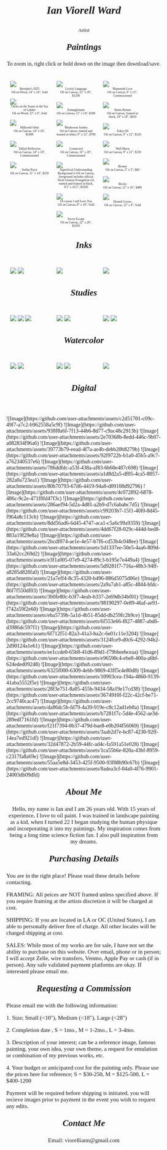  <body> 
<style>
.desc1 {
 text-align: center;
 font-size: 28px;
font-family: garamond, serif;
 font-weight: bolder;
font-style: italic;
}
 </style>
<body>
 
<p class= desc1>Ian Viorell Ward

<body> 
<style>
.desc2 {
 text-align: center;
 font-family: garamond, serif;
 font-size: 13px;
}
 </style>
<body>
<p class= desc2> Artist 

  <!-- PAINTINGS SECTION -->
  
 <body> 
<style>
.desc3 {
 text-align: center;
 font-size: 23px;
 font-family: garamond, serif;
font-weight: bold;
font-style: italic;
}
 </style>
<body>
<p class= desc3>Paintings

<body> 
<style>
.desc4 {
 text-align: center;
 font-size: 14px;
 font-family: garamond, serif;;
}
 </style>
<body>
<p class= desc4> To zoom in, right click or hold down on the image then download/save.
 
<body> 
<style>
* {
  box-sizing: border-box;}
body {
  margin: 0;
  font-family: Garamond, serif;}
.header {
  text-align: center;
  padding: 1px;}
/* Create two equal columns that floats next to each other */
.column {
  float: left;
  width: 30%;
  padding: 10px;}
.column img {
  margin-top: 1;}
/* Clear floats after the columns */
.row:after {
  content: "";
  display: table;
  clear: both;}
.desc {
 text-align: center;
 font-size: 8px;
font-family: garamond, serif;}

</style>
<body>
<!-- Photo Grid -->
 <div class="row">
  <div class="column">
      <img src="https://github.com/user-attachments/assets/ee8db348-d8f6-4830-928e-b9c9035e6c69" >
    <div class="desc">Bernabei's 2025</div>
    <div class="desc">Oil on Wood, 24" x 24", Sold </div>
      <img src="https://github.com/user-attachments/assets/ac82b7bc-a398-42e1-9c15-c7e0e82bb112" >
    <div class="desc">Christ on the Storm in the Sea of Galilee</div>
    <div class="desc">Oil on Wood, 12" x 9", Sold </div>
      <img src="https://github.com/user-attachments/assets/64cf449b-8009-4a89-a609-c825d9da8f44" >
    <div class="desc">Millionth Orbit</div>
    <div class="desc">Oil on Canvas, 24" x 18", $1000 </div>
      <img src="https://github.com/user-attachments/assets/924fda2b-bbb7-4f6d-975b-56abaf0596b3" >
    <div class="desc">Tallied Reflection</div>
    <div class="desc">Oil on Canvas, 14" x 18", Commissioned </div>
      <img src="https://github.com/user-attachments/assets/8744748b-40f1-4856-bfda-9b9632ba5dc5" >
    <div class="desc">Stellar Poise</div>
    <div class="desc">Oil on Canvas, 11" x 14", $250 </div>
  </div>
  <div class="column">
    <img src="https://github.com/user-attachments/assets/4e223c70-059a-4681-ad26-4c8517536d55" >
   <div class="desc">Lovely Language</div>
   <div class="desc">Oil on Canvas, 22" x 28", $1200 </div>
    <img src="https://github.com/user-attachments/assets/198384df-99aa-43c7-9b92-523253ea9f57" >
   <div class="desc">Entanglement</div>
   <div class="desc">Oil on Canvas, 11" x 14", $180 </div>
    <img src="https://github.com/user-attachments/assets/07205f6f-ece7-469a-8740-91330366ba31" >
   <div class="desc">Mushroom Samba</div>
   <div class="desc">Oil on Canvas, matted and framed in white, 9" x 12", $700 </div>
    <img src="https://github.com/user-attachments/assets/87770f4f-9a3d-4efd-a4eb-235a0d717731" >
   <div class="desc">Connected</div>
   <div class="desc">Oil on Canvas, 16" x 20", Commissioned </div>
    <img src="https://github.com/user-attachments/assets/ab2fb400-7138-4233-a76c-d73f75a08d09" >
   <div class="desc">Superficial Understanding</div>
   <div class="desc">Background is Oil on Canvas, foreground includes official Neon Genesis Evangelion cel, matted and framed in black, 9.5" x 10.5", $1050  </div>
    <img src="https://github.com/user-attachments/assets/012ae9c3-3000-4d22-9e73-ed077707d14b" >
   <div class="desc">Of course I still Love You</div>
   <div class="desc">Oil on Canvas, 8" x 10", Sold </div>
     <img src="https://github.com/user-attachments/assets/42018ee3-cdb4-40b6-b6ea-8d5c2205d062" >
    <div class="desc">Sweet Escape</div>
    <div class="desc">Oil on Canvas, 22" x 28", $1050 </div>
  </div>
  <div class="column">
    <img src="https://github.com/user-attachments/assets/bab3c1e0-7253-4abe-9ba2-cc0bb25dac03" >
   <div class="desc">Mammoth Love</div>
   <div class="desc">Oil on Canvas, 9" x 12", Commissioned </div>
    <img src="https://github.com/user-attachments/assets/d837e852-e896-43c3-8793-cf3e6cd8c7f1" >
   <div class="desc">Steins Return</div>
   <div class="desc">Oil on Canvas, framed in black, 18" x 18", $650 </div>
    <img src="https://github.com/user-attachments/assets/10713375-6f6a-4501-8c2c-8c8702ecfad6" >
   <div class="desc">Tokyo III</div>
   <div class="desc">Oil on Canvas, 9" x 12", $120 </div>
    <img src="https://github.com/user-attachments/assets/09d64ad4-b444-4432-aec0-94fcc203d429" >
   <div class="desc">Wall Maria</div>
   <div class="desc">Oil on Canvas, 9" x 12", $150 </div>
    <img src="https://github.com/user-attachments/assets/eb2796b1-6bf9-4526-b902-56126b92ca74" >
   <div class="desc">Bronze</div>
   <div class="desc">Oil on Canvas, 5" x 5", $60 </div>
    <img src="https://github.com/user-attachments/assets/d381b335-bb8b-4b56-9ea5-0615894e4d21" >
   <div class="desc">Bricks</div>
   <div class="desc">Oil on Canvas, 12" x 16", $480 </div>
    <img src="https://github.com/user-attachments/assets/6f9016f8-c95f-41d0-8831-d16e462a9f22" >
   <div class="desc">Heated Covers</div>
   <div class="desc">Oil on Canvas, 12" x 9", Sold </div>
  </div>
</div>


<!-- INKS SECTION -->
 <body> 
<style>
.desc5 {
 text-align: center;
 font-size: 23px;
 font-family: garamond, serif;
font-weight: bold;
font-style: italic;
}
 </style>
<body>
<p class= desc5>Inks

<body> 
<style>
* {
  box-sizing: border-box;}
body {
  margin: 0;
  font-family: Arial;}
.header {
  text-align: center;
  padding: 32px;}
/* Create two equal columns that floats next to each other */
.column {
  float: left;
  width: 30%;
  padding: 10px;}
.column img {
  margin-top: 12;}
/* Clear floats after the columns */
.row:after {
  content: "";
  display: table;
  clear: both;}
</style>
<body>


<div class="row">
  <div class="column">
      <img src="https://github.com/user-attachments/assets/c20b14c3-26ad-4426-ba3e-bc641e1675c9">  
      <img src="https://github.com/user-attachments/assets/8e690b4b-a4e9-4b6e-87ca-a36aacabf384">
  </div>
  <div class="column">
    <img src="https://github.com/user-attachments/assets/0f765411-a9ac-4ae2-8f47-745021b52e08">
  </div>
  <div class="column">
    <img src="https://github.com/user-attachments/assets/f3d42e93-f739-4b48-adee-14fa2f534e29">

  </div>
</div>

</body>

<!-- STUDIES SECTION -->

 <body> 
<style>
.desc6 {
 text-align: center;
 font-size: 23px;
 font-family: garamond, serif;
font-weight: bold;
font-style: italic;
}
 </style>
<body>
<p class= desc6>Studies


<body> 
<style>
* {
  box-sizing: border-box;}
body {
  margin: 0;
  font-family: garamond, serif;}
.header {
  text-align: center;
  padding: 32px;}
/* Create two equal columns that floats next to each other */
.column {
  float: left;
  width: 30%;
  padding: 10px;}
.column img {
  margin-top: 12;}
/* Clear floats after the columns */
.row:after {
  content: "";
  display: table;
  clear: both;}
</style>
<body>

<div class="row">
  <div class="column">
      <img src="https://github.com/user-attachments/assets/9806ff71-39c1-44df-85b5-09408e160ad1">
      <img src="https://github.com/user-attachments/assets/bd60808c-1d0f-460e-8acb-0aabdf280412">
      <img src="https://github.com/user-attachments/assets/4d314578-6928-4347-85e1-a7b213331dac">
    
  </div>
  <div class="column">
    <img src="https://github.com/user-attachments/assets/e511ebe7-b66b-4e7e-b2e4-879284774451">
    <img src="https://github.com/user-attachments/assets/3a75fba5-c961-4f21-8c74-b24b220ef054">
    
 
  </div>
  <div class="column">
    <img src="https://github.com/user-attachments/assets/46930216-7aae-4347-8de1-9c825e05ba27">
    <img src="https://github.com/user-attachments/assets/7bd75c98-cefc-4ba7-a7da-547b759119c2">

  </div>
</div>

<!-- WATERCOLORS SECTION -->
 <body> 
<style>
.desc7 {
 text-align: center;
 font-size: 23px;
 font-family: garamond, serif;
font-weight: bold;
font-style: italic;
}
 </style>
<body>
<p class= desc7>Watercolor

<body> 
<style>
* {
  box-sizing: border-box;}
body {
  margin: 0;
  font-family: garamond, serif;}
.header {
  text-align: center;
  padding: 32px;}
/* Create two equal columns that floats next to each other */
.column {
  float: left;
  width: 30%;
  padding: 10px;}
.column img {
  margin-top: 12;}
/* Clear floats after the columns */
.row:after {
  content: "";
  display: table;
  clear: both;}
</style>
<body>

<div class="row">
  <div class="column">
      <img src="https://github.com/user-attachments/assets/23517c0a-515d-4940-8245-93deed4b98ae">
      <img src="https://github.com/user-attachments/assets/65886c10-5de3-4675-b8f5-b93e67e6f81f">
    
  </div>
  <div class="column">
  <img src="https://github.com/user-attachments/assets/f30914dd-3899-47c0-8a8f-d223d0df25c4">
  <img src="https://github.com/user-attachments/assets/440354ce-8356-493b-96ec-22c03cfe6388">
   
 
  </div>
  <div class="column">
  <img src="https://github.com/user-attachments/assets/8df43d43-ce89-4d0d-a5ed-bad997eefe2e">
  </div>
</div>


<!-- DIGITAL SECTION -->

 <body> 
<style>
.desc8 {
 text-align: center;
 font-size: 23px;
 font-family: garamond, serif;
font-weight: bold;
font-style: italic;
}
 </style>
<body>
<p class= desc8>Digital
<body> 
<style>
* {
  box-sizing: border-box;}
body {
  margin: 0;
  font-family: garamond, serif;}
.header {
  text-align: center;
  padding: 32px;}
/* Create two equal columns that floats next to each other */
.column {
  float: left;
  width: 30%;
  padding: 10px;}
.column img {
  margin-top: 12;}
/* Clear floats after the columns */
.row:after {
  content: "";
  display: table;
  clear: both;}
</style>
<body>

<div class="row">
  <div class="column">
   <img src="">
   <img src="">
   <img src="">
   <img src="">
   <img src="">
   <img src="">
   <img src="">
   <img src="">
   <img src="">
   <img src="">
   <img src="">
   <img src="">
    
  </div>
  <div class="column">
  <img src="">
  <img src="">
  <img src="">
  <img src="">
  <img src="">
  <img src="">
  <img src="">
  <img src="">
  <img src="">
  <img src="">
  
 
  </div>
  <div class="column">
  <img src="">
  <img src="">
  <img src="">
  <img src="">
  <img src="">
  <img src="">
  <img src="">
  <img src="">
  <img src="">
  

  
  </div>
</div>
<![Image](https://github.com/user-attachments/assets/2f68000f-3279-48da-809e-299eba264303)>
![Image](https://github.com/user-attachments/assets/c2d51701-c09c-49f7-a7c2-b962558a5c9f)
![Image](https://github.com/user-attachments/assets/938f8a6f-7f13-44b6-8d77-c9ac48c2913b)
![Image](https://github.com/user-attachments/assets/2e70368b-8edd-446c-9b07-a082834f96a6)
![Image](https://github.com/user-attachments/assets/39773b79-eead-4f7a-ae4b-debb20b8279b)
![Image](https://github.com/user-attachments/assets/92f9722b-b1a0-45b5-a9c7-a762340537e6)
![Image](https://github.com/user-attachments/assets/786ddfdc-a53f-438a-af83-6b60e487c698)
![Image](https://github.com/user-attachments/assets/a1d8d2a5-df05-4ca5-8057-282a0a723ea1)
![Image](https://github.com/user-attachments/assets/80b70793-67d6-4419-94a8-d09108d92796)
![Image](https://github.com/user-attachments/assets/4c072892-6878-486c-9c2e-471f8fd47f3c)
![Image](https://github.com/user-attachments/assets/286aef94-5d2a-4d81-a2b9-d7c6ababc7d5)
![Image](https://github.com/user-attachments/assets/c99203b7-15f1-40f0-8d45-f964a8c113cb)
![Image](https://github.com/user-attachments/assets/8dd56ad6-6d45-4747-aca1-c5a6c99a9359)
![Image](https://github.com/user-attachments/assets/4dd67f28-029c-444d-bed8-883a19f29e8a)
![Image](https://github.com/user-attachments/assets/2bcdf074-ae1e-4e57-b7f6-cd53b4c048ee)
![Image](https://github.com/user-attachments/assets/1d1337ee-50e5-4aa6-809d-33a62cc269d2)
![Image](https://github.com/user-attachments/assets/e3f1a005-07e9-4274-89c3-b195e7e449a4)
![Image](https://github.com/user-attachments/assets/5d9281f7-716a-48b3-94ff-a8285d828fa0)
![Image](https://github.com/user-attachments/assets/21a7eff4-8c35-4320-b496-886d5075d06e)
![Image](https://github.com/user-attachments/assets/2a9a7ab1-a85c-4844-bfdc-86f7f550df03)
![Image](https://github.com/user-attachments/assets/3b0fe80c-b3f7-4eab-b337-2e69db34bf01)
![Image](https://github.com/user-attachments/assets/98190297-0e89-46af-ae91-f742a59f2e60)
![Image](https://github.com/user-attachments/assets/eba5739b-5a1d-4b51-85dd-db259fc2b9ce)
![Image](https://github.com/user-attachments/assets/6f553e66-f827-4887-abd6-d3986dc597f1)
![Image](https://github.com/user-attachments/assets/6f712f51-82a3-41a3-ba2c-6e01c11e3204)
![Image](https://github.com/user-attachments/assets/3124fce9-d0c6-4292-94b2-2d90124a1e61)
![Image](https://github.com/user-attachments/assets/ee1ccde0-65b8-41d6-89d1-f79bbeebceaa)
![Image](https://github.com/user-attachments/assets/e96590c4-ebe8-400a-a6bf-624eded09248)
![Image](https://github.com/user-attachments/assets/6325f000-6309-4ebb-9869-43ff5c4e80d8)
![Image](https://github.com/user-attachments/assets/10903cea-194a-4860-9139-41aba5552f5e)
![Image](https://github.com/user-attachments/assets/28f3e751-8a05-455b-9434-58a19e17cd38)
![Image](https://github.com/user-attachments/assets/3674910f-f22c-42cf-be71-2cc9740cac47)
![Image](https://github.com/user-attachments/assets/da86dc5b-fd79-4a39-919e-c8c12ad1eb8a)
![Image](https://github.com/user-attachments/assets/b7281f7c-5d4e-4562-ae3d-289edf7161fd)
![Image](https://github.com/user-attachments/assets/f21f7394-0b37-479d-bae8-e0b204f56069)
![Image](https://github.com/user-attachments/assets/3aab2d7e-bc87-4230-92ff-14ea7ed921df)
![Image](https://github.com/user-attachments/assets/32d47872-2b59-44fc-ad4c-fa591a51e028)
![Image](https://github.com/user-attachments/assets/1ca55b6e-820a-43bf-8959-c2317fa8a69e)
![Image](https://github.com/user-attachments/assets/55aa5e8d-3453-425f-9500-93f08b90c67b)
![Image](https://github.com/user-attachments/assets/8adea3cf-04a0-4f76-9901-24003db09dfd)



 <!-- ABOUT ME SECTION -->
 <body> 
<style>
.desc9 {
 text-align: center;
 font-size: 23px; 
 font-family: garamond, serif;
font-weight: bold;
font-style: italic;
}
 </style>
<body>
 
<p class= desc9>About Me

 <body> 
<style>
.desc10 {
 text-align: center;
 font-size: 15px;
 font-family: garamond, serif;
}
 </style>
<body>
 
<p class= desc10> Hello, my name is Ian and I am 26 years old. With 15 years of experience, I love to oil paint. I was trained in landscape painting as a kid, when I turned 22 I began studying the human physique and incorporating it into my paintings. My inspiration comes from being a long time science fiction fan. I also pull inspiration from my dreams. 


<!-- PURCHASING SECTION -->

 <body> 
<style>
.desc11 {
 text-align: center;
 font-size: 23px;
 font-family: garamond, serif;
font-weight: bold;
font-style: italic;
}
 </style>
<body>
 
<p class= desc11>Purchasing Details

 <body> 
<style>
.desc12 {
 text-align: left;
 font-size: 15px;
 font-family: garamond, serif;
}
 </style>
<body>
 
<p class=desc12>  You are in the right place! Please read these details before contacting.
<p class=desc12>FRAMING: All peices are NOT framed unless specified above. If you require framing at the artists discretion it will be charged at cost. 
<p class=desc12> SHIPPING: If you are located in LA or OC (United States), I am able to personally deliver free of charge. All other locales will be charged shipping at cost. 
<p class=desc12> SALES: While most of my works are for sale, I have not set the ability to purchase on this website. Over email, phone or in person; I will accept Zelle, wire transfers, Venmo, Apple Pay or cash (if in person). Any safe validated payment platforms are okay. If interested please email me.


<!-- REQUESTING A COMMISSION SECTION -->


 <body> 
<style>
.desc13 {
 text-align: center;
 font-size: 23px;
 font-family: garamond, serif;
font-weight: bold;
font-style: italic;
}
 </style>
<body>
 
<p class= desc13>Requesting a Commission

 <body> 
<style>
.desc14 {
 text-align: left;
 font-size: 15px;
 font-family: garamond, serif;
}
 </style>
<body>
 
<p class=desc14> Please email me with the following information:
<p class=desc14> 1. Size; Small (<10"), Medium (<18"), Large (<28")
<p class=desc14> 2. Completion date , S = 1mo., M = 1-2mo., L = 3-4mo.
<p class=desc14> 3. Description of your interest; can be a reference image, famous painting, your own idea, your own theme, a request for emulation or combination of my previous works, etc. 
<p class=desc14> 4. Your budget or anticipated cost for the painting only. Please use the prices here for reference; S = $30-250, M = $125-500, L = $400-1200 
<p class=desc14> Payment will be required before shipping is initiated, you will recieve images prior to payment in the event you wish to request any edits.

 <!-- CONTACT ME SECTION -->
 
  <body> 
<style>
.desc15 {
 text-align: center;
 font-size: 23px;
 font-family: garamond, serif;
font-weight: bold;
font-style: italic;
}
 </style>
<body>
 
<p class= desc15>Contact Me

  <body> 
<style>
.desc16 {
 text-align: center;
 font-size: 15px;
 font-family: garamond, serif;
}
 </style>
<body>
<p class=desc16> Email: viorelliann@gmail.com 
